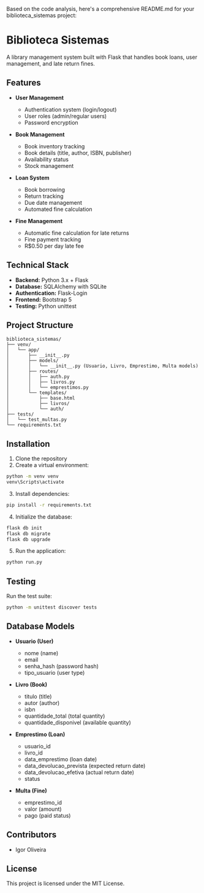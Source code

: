 Based on the code analysis, here's a comprehensive README.md for your biblioteca_sistemas project:

# Biblioteca Sistemas

A library management system built with Flask that handles book loans, user management, and late return fines.

## Features

- **User Management**
  - Authentication system (login/logout)
  - User roles (admin/regular users)
  - Password encryption

- **Book Management**
  - Book inventory tracking
  - Book details (title, author, ISBN, publisher)
  - Availability status
  - Stock management

- **Loan System**
  - Book borrowing
  - Return tracking
  - Due date management
  - Automated fine calculation

- **Fine Management**
  - Automatic fine calculation for late returns
  - Fine payment tracking
  - R$0.50 per day late fee

## Technical Stack

- **Backend:** Python 3.x + Flask
- **Database:** SQLAlchemy with SQLite
- **Authentication:** Flask-Login
- **Frontend:** Bootstrap 5
- **Testing:** Python unittest

## Project Structure

```
biblioteca_sistemas/
├── venv/
│   └── app/
│       ├── __init__.py
│       ├── models/
│       │   └── __init__.py (Usuario, Livro, Emprestimo, Multa models)
│       ├── routes/
│       │   ├── auth.py
│       │   ├── livros.py
│       │   └── emprestimos.py
│       └── templates/
│           ├── base.html
│           ├── livros/
│           └── auth/
├── tests/
│   └── test_multas.py
└── requirements.txt
```

## Installation

1. Clone the repository
2. Create a virtual environment:
```bash
python -m venv venv
venv\Scripts\activate
```

3. Install dependencies:
```bash
pip install -r requirements.txt
```

4. Initialize the database:
```bash
flask db init
flask db migrate
flask db upgrade
```

5. Run the application:
```bash
python run.py
```

## Testing

Run the test suite:
```bash
python -m unittest discover tests
```

## Database Models

- **Usuario (User)**
  - nome (name)
  - email
  - senha_hash (password hash)
  - tipo_usuario (user type)

- **Livro (Book)**
  - titulo (title)
  - autor (author)
  - isbn
  - quantidade_total (total quantity)
  - quantidade_disponivel (available quantity)

- **Emprestimo (Loan)**
  - usuario_id
  - livro_id
  - data_emprestimo (loan date)
  - data_devolucao_prevista (expected return date)
  - data_devolucao_efetiva (actual return date)
  - status

- **Multa (Fine)**
  - emprestimo_id
  - valor (amount)
  - pago (paid status)

## Contributors

- Igor Oliveira

## License

This project is licensed under the MIT License.
